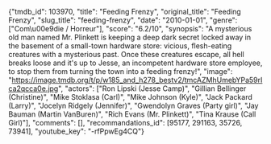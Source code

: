 {"tmdb_id": 103970, "title": "Feeding Frenzy", "original_title": "Feeding Frenzy", "slug_title": "feeding-frenzy", "date": "2010-01-01", "genre": ["Com\u00e9die / Horreur"], "score": "6.2/10", "synopsis": "A mysterious old man named Mr. Plinkett is keeping a deep dark secret locked away in the basement of a small-town hardware store: vicious, flesh-eating creatures with a mysterious past. Once these creatures escape, all hell breaks loose and it's up to Jesse, an incompetent hardware store employee, to stop them from turning the town into a feeding frenzy!", "image": "https://image.tmdb.org/t/p/w185_and_h278_bestv2/tmcAZMhUmebYPa59rIca2qcca0e.jpg", "actors": ["Ron Lipski (Jesse Camp)", "Gillian Bellinger (Christine)", "Mike Stoklasa (Carl)", "Mike Johnson (Kyle)", "Jack Packard (Larry)", "Jocelyn Ridgely (Jennifer)", "Gwendolyn Graves (Party girl)", "Jay Bauman (Martin VanBuren)", "Rich Evans (Mr. Plinkett)", "Tina Krause (Call Girl)"], "comments": [], "recommandations_id": [95177, 291163, 35726, 73941], "youtube_key": "-rfPpwEg4CQ"}